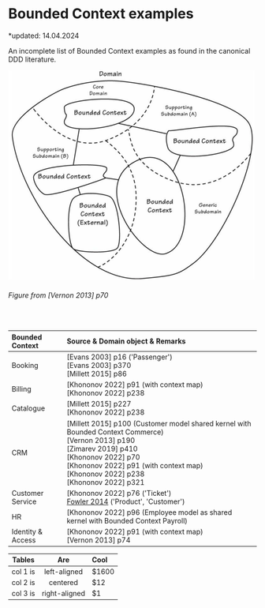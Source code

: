 # Bounded Context examples

*updated: 14.04.2024 <br>

An incomplete list of Bounded Context examples as found in the canonical DDD literature.

![Domain Driven Design](./img/boundedcontextexample.png)
<br>
###### Figure from [Vernon 2013] p70

<br>


| Bounded Context        |Source & Domain object & Remarks                                        |
| :-------------------------------- | :-------------------------------------------------------------------------------------------------------------- |
| Booking          | [Evans 2003] p16 ('Passenger') <br> [Evans 2003] p370 <br> [Millett 2015] p86                                        |
| Billing   | [Khononov 2022] p91 (with context map)  <br> [Khononov 2022] p238                                       |
| Catalogue   | [Millett 2015] p227 <br> [Khononov 2022] p238                                    |
| CRM | [Millett 2015] p100 (Customer model shared kernel with Bounded Context Commerce) <br> [Vernon 2013] p190 <br> [Zimarev 2019] p410 <br>  [Khononov 2022] p70  <br> [Khononov 2022] p91 (with context map) <br> [Khononov 2022] p238 <br> [Khononov 2022] p321                   |
| Customer Service    | [Khononov 2022] p76 ('Ticket') <br> [Fowler 2014](https://martinfowler.com/bliki/BoundedContext.html) ('Product', 'Customer')        |
| HR | [Khononov 2022] p96 (Employee model as shared kernel with Bounded Context Payroll)         |
| Identity & Access    | [Khononov 2022] p91 (with context map)  <br> [Vernon 2013] p74        |




| Tables                           |      Are                                   |  Cool                              |
|----------------------------------|:------------------------------------------:|:----------------------------------- |
| col 1 is                         |  left-aligned                              | $1600                              |
| col 2 is                         |    centered                                |   $12                              |
| col 3 is                         | right-aligned                              |    $1                              |

